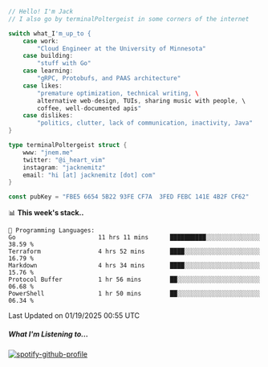 ```go
// Hello! I'm Jack
// I also go by terminalPoltergeist in some corners of the internet

switch what_I'm_up_to {
    case work:
        "Cloud Engineer at the University of Minnesota"
    case building:
        "stuff with Go"
    case learning:
        "gRPC, Protobufs, and PAAS architecture"
    case likes:
        "premature optimization, technical writing, \
        alternative web-design, TUIs, sharing music with people, \
        coffee, well-documented apis"
    case dislikes:
        "politics, clutter, lack of communication, inactivity, Java"
}

type terminalPoltergeist struct {
    www: "jnem.me"
    twitter: "@i_heart_vim"
    instagram: "jacknemitz"
    email: "hi [at] jacknemitz [dot] com"
}

const pubKey = "FBE5 6654 5B22 93FE CF7A  3FED FEBC 141E 4B2F CF62"
```

<!--START_SECTION:waka-->
📊 **This week's stack..** 

```text
💬 Programming Languages: 
Go                       11 hrs 11 mins      ██████████░░░░░░░░░░░░░░░   38.59 % 
Terraform                4 hrs 52 mins       ████░░░░░░░░░░░░░░░░░░░░░   16.79 % 
Markdown                 4 hrs 34 mins       ████░░░░░░░░░░░░░░░░░░░░░   15.76 % 
Protocol Buffer          1 hr 56 mins        ██░░░░░░░░░░░░░░░░░░░░░░░   06.68 % 
PowerShell               1 hr 50 mins        ██░░░░░░░░░░░░░░░░░░░░░░░   06.34 % 
```


 Last Updated on 01/19/2025 00:55 UTC
<!--END_SECTION:waka-->

##### What I'm Listening to...

[![spotify-github-profile](https://jnem.me/listening-item?maxAge=2592000)](https://jnem.me/listening)

